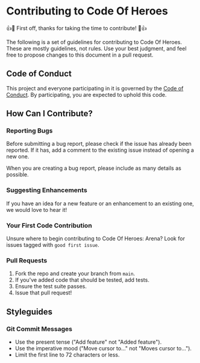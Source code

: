 # Contributing to Code Of Heroes

👍🎉 First off, thanks for taking the time to contribute! 🎉👍

The following is a set of guidelines for contributing to Code Of Heroes. These are mostly guidelines, not rules. Use your best judgment, and feel free to propose changes to this document in a pull request.

## Code of Conduct

This project and everyone participating in it is governed by the [Code of Conduct](CODE_OF_CONDUCT.md). By participating, you are expected to uphold this code.

## How Can I Contribute?

### Reporting Bugs

Before submitting a bug report, please check if the issue has already been reported. If it has, add a comment to the existing issue instead of opening a new one.

When you are creating a bug report, please include as many details as possible.

### Suggesting Enhancements

If you have an idea for a new feature or an enhancement to an existing one, we would love to hear it!

### Your First Code Contribution

Unsure where to begin contributing to Code Of Heroes: Arena? Look for issues tagged with `good first issue`.

### Pull Requests

1. Fork the repo and create your branch from `main`.
2. If you've added code that should be tested, add tests.
3. Ensure the test suite passes.
4. Issue that pull request!

## Styleguides

### Git Commit Messages

* Use the present tense ("Add feature" not "Added feature").
* Use the imperative mood ("Move cursor to..." not "Moves cursor to...").
* Limit the first line to 72 characters or less.
